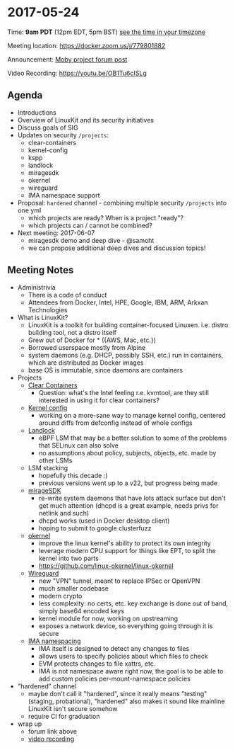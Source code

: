 # 2017-05-24
Time: **9am PDT** (12pm EDT, 5pm BST) [see the time in your timezone](https://www.timeanddate.com/worldclock/fixedtime.html?msg=Linuxkit+Security+SIG&iso=20170524T09&p1=224)

Meeting location: https://docker.zoom.us/j/779801882

Announcement: [Moby project forum post](https://forums.mobyproject.org/t/introducing-linuxkit-security-sig-first-meeting-may-24th/47)

Video Recording: https://youtu.be/OB1Tu6cISLg

## Agenda
- Introductions
- Overview of LinuxKit and its security initiatives
- Discuss goals of SIG
- Updates on security `/projects`:
  - clear-containers
  - kernel-config
  - kspp
  - landlock
  - miragesdk
  - okernel
  - wireguard
  - IMA namespace support
- Proposal: `hardened` channel - combining multiple security `/projects` into one yml
  - which projects are ready?  When is a project "ready"?
  - which projects can / cannot be combined?
- Next meeting: 2017-06-07
  - miragesdk demo and deep dive - @samoht
  - we can propose additional deep dives and discussion topics!

## Meeting Notes

* Administrivia
  * There is a code of conduct
  * Attendees from Docker, Intel, HPE, Google, IBM, ARM, Arkxan Technologies
* What is LinuxKit?
  * LinuxKit is a toolkit for building container-focused Linuxen. i.e. distro
    building tool, not a distro itself
  * Grew out of Docker for \* ({AWS, Mac, etc.})
  * Borrowed userspace mostly from Alpine
  * system daemons (e.g. DHCP, possibly SSH, etc.) run in containers, which are
    distributed as Docker images
  * base OS is immutable, since daemons are containers
* Projects
  * [Clear Containers](../../projects/clear-containers/)
    * Question: what's the Intel feeling r.e. kvmtool, are they still
      interested in using it for clear containers?
  * [Kernel config](../../projects/kernel-config/)
    * working on a more-sane way to manage kernel config, centered around diffs
      from defconfig instead of whole configs
  * [Landlock](../../projects/landlock/)
    * eBPF LSM that may be a better solution to some of the problems that
      SELinux can also solve
    * no assumptions about policy, subjects, objects, etc. made by other LSMs
  * LSM stacking
    * hopefully this decade :)
    * previous versions went up to a v22, but progress being made
  * [mirageSDK](../../projects/miragesdk/)
    * re-write system daemons that have lots attack surface but don't get much
      attention (dhcpd is a great example, needs privs for netlink and such)
    * dhcpd works (used in Docker desktop client)
    * hoping to submit to google clusterfuzz
  * [okernel](../../projects/okernel/)
    * improve the linux kernel's ability to protect its own integrity
    * leverage modern CPU support for things like EPT, to split the kernel into
      two parts
    * https://github.com/linux-okernel/linux-okernel
  * [Wireguard](../../projects/wireguard/)
    * new "VPN" tunnel, meant to replace IPSec or OpenVPN
    * much smaller codebase
    * modern crypto
    * less complexity: no certs, etc. key exchange is done out of band, simply
      base64 encoded keys
    * kernel module for now, working on upstreaming
    * exposes a network device, so everything going through it is secure
  * [IMA namespacing](../../projects/wireguard/)
    * IMA itself is designed to detect any changes to files
    * allows users to specify policies about which files to check
    * EVM protects changes to file xattrs, etc.
    * IMA is not namespace aware right now, the goal is to be able to add
      custom policies per-mount-namespace policies
* "hardened" channel
  * maybe don't call it "hardened", since it really means "testing" (staging,
    probational), "hardened" also makes it sound like mainline LinuxKit isn't
    secure somehow
  * require CI for graduation
* wrap up
  * forum link above
  * [video recording](https://youtu.be/OB1Tu6cISLg)
